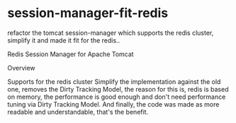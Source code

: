 # session-manager-fit-redis
refactor the tomcat session-manager which supports the redis cluster, simplify it and made it fit for the redis..

Redis Session Manager for Apache Tomcat

Overview


Supports for the redis cluster 
Simplify the implementation against the old one, removes the Dirty Tracking Model, the reason for this is, redis is based on memory, the performance is good enough and don't need performance tuning via Dirty Tracking Model. And finally, the code was made as more readable and understandable, that's the benefit.
